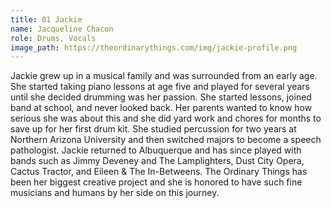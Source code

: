 ```yaml
---
title: 01 Jackie
name: Jacqueline Chacon
role: Drums, Vocals
image_path: https://theordinarythings.com/img/jackie-profile.png
---
```


Jackie grew up in a musical family and was surrounded from an early age. She started taking piano lessons at age five and played for several years until she decided drumming was her passion. She started lessons, joined band at school, and never looked back. Her parents wanted to know how serious she was about this and she did yard work and chores for months to save up for her first drum kit. She studied percussion for two years at Northern Arizona University and then switched majors to become a speech pathologist. Jackie returned to Albuquerque and has since played with bands such as Jimmy Deveney and The Lamplighters, Dust City Opera, Cactus Tractor, and Eileen & The In-Betweens. The Ordinary Things has been her biggest creative project and she is honored to have such fine musicians and humans by her side on this&nbsp;journey.
